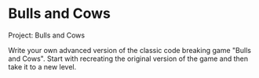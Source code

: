 # Bulls and Cows

Project: Bulls and Cows

Write your own advanced version of the classic code breaking game "Bulls and Cows". Start with recreating the original version of the game and then take it to a new level.
